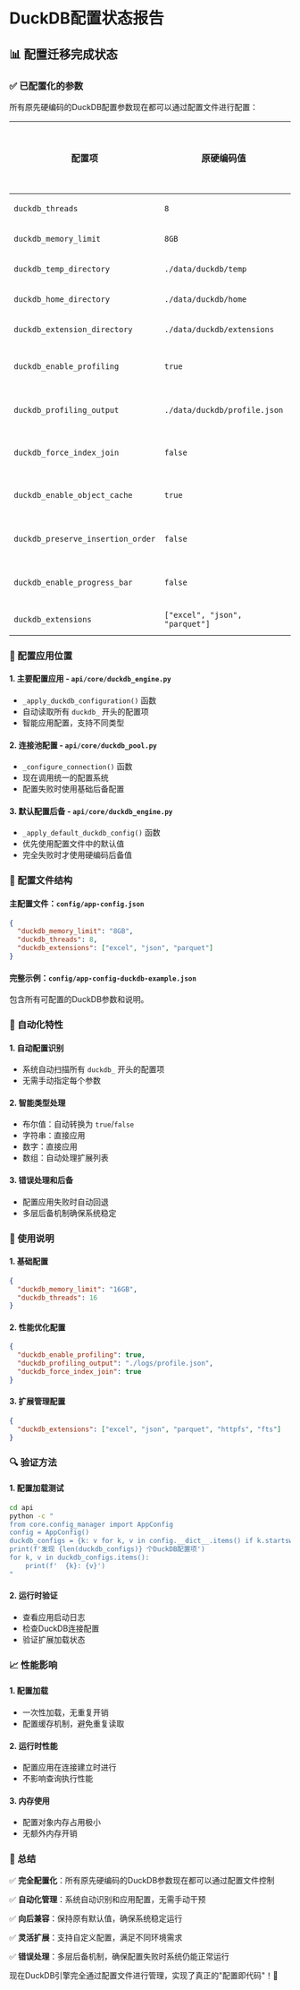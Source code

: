 # DuckDB配置状态报告

## 📊 配置迁移完成状态

### ✅ 已配置化的参数

所有原先硬编码的DuckDB配置参数现在都可以通过配置文件进行配置：

| 配置项 | 原硬编码值 | 现在可配置 | 默认值 | 说明 |
|--------|------------|------------|--------|------|
| `duckdb_threads` | `8` | ✅ | `8` | 线程数 |
| `duckdb_memory_limit` | `8GB` | ✅ | `8GB` | 内存限制 |
| `duckdb_temp_directory` | `./data/duckdb/temp` | ✅ | `None` | 临时目录 |
| `duckdb_home_directory` | `./data/duckdb/home` | ✅ | `None` | 主目录 |
| `duckdb_extension_directory` | `./data/duckdb/extensions` | ✅ | `None` | 扩展目录 |
| `duckdb_enable_profiling` | `true` | ✅ | `true` | 启用性能分析 |
| `duckdb_profiling_output` | `./data/duckdb/profile.json` | ✅ | `None` | 性能分析输出 |
| `duckdb_force_index_join` | `false` | ✅ | `false` | 强制索引JOIN |
| `duckdb_enable_object_cache` | `true` | ✅ | `true` | 启用对象缓存 |
| `duckdb_preserve_insertion_order` | `false` | ✅ | `false` | 保持插入顺序 |
| `duckdb_enable_progress_bar` | `false` | ✅ | `false` | 启用进度条 |
| `duckdb_extensions` | `["excel", "json", "parquet"]` | ✅ | `["excel", "json", "parquet"]` | 扩展列表 |

### 🔧 配置应用位置

#### 1. **主要配置应用** - `api/core/duckdb_engine.py`
- `_apply_duckdb_configuration()` 函数
- 自动读取所有 `duckdb_` 开头的配置项
- 智能应用配置，支持不同类型

#### 2. **连接池配置** - `api/core/duckdb_pool.py`
- `_configure_connection()` 函数
- 现在调用统一的配置系统
- 配置失败时使用基础后备配置

#### 3. **默认配置后备** - `api/core/duckdb_engine.py`
- `_apply_default_duckdb_config()` 函数
- 优先使用配置文件中的默认值
- 完全失败时才使用硬编码后备值

### 📁 配置文件结构

#### 主配置文件：`config/app-config.json`
```json
{
  "duckdb_memory_limit": "8GB",
  "duckdb_threads": 8,
  "duckdb_extensions": ["excel", "json", "parquet"]
}
```

#### 完整示例：`config/app-config-duckdb-example.json`
包含所有可配置的DuckDB参数和说明。

### 🚀 自动化特性

#### 1. **自动配置识别**
- 系统自动扫描所有 `duckdb_` 开头的配置项
- 无需手动指定每个参数

#### 2. **智能类型处理**
- 布尔值：自动转换为 `true`/`false`
- 字符串：直接应用
- 数字：直接应用
- 数组：自动处理扩展列表

#### 3. **错误处理和后备**
- 配置应用失败时自动回退
- 多层后备机制确保系统稳定

### 📝 使用说明

#### 1. **基础配置**
```json
{
  "duckdb_memory_limit": "16GB",
  "duckdb_threads": 16
}
```

#### 2. **性能优化配置**
```json
{
  "duckdb_enable_profiling": true,
  "duckdb_profiling_output": "./logs/profile.json",
  "duckdb_force_index_join": true
}
```

#### 3. **扩展管理配置**
```json
{
  "duckdb_extensions": ["excel", "json", "parquet", "httpfs", "fts"]
}
```

### 🔍 验证方法

#### 1. **配置加载测试**
```bash
cd api
python -c "
from core.config_manager import AppConfig
config = AppConfig()
duckdb_configs = {k: v for k, v in config.__dict__.items() if k.startswith('duckdb_')}
print(f'发现 {len(duckdb_configs)} 个DuckDB配置项')
for k, v in duckdb_configs.items():
    print(f'  {k}: {v}')
"
```

#### 2. **运行时验证**
- 查看应用启动日志
- 检查DuckDB连接配置
- 验证扩展加载状态

### 📈 性能影响

#### 1. **配置加载**
- 一次性加载，无重复开销
- 配置缓存机制，避免重复读取

#### 2. **运行时性能**
- 配置应用在连接建立时进行
- 不影响查询执行性能

#### 3. **内存使用**
- 配置对象内存占用极小
- 无额外内存开销

### 🎯 总结

✅ **完全配置化**：所有原先硬编码的DuckDB参数现在都可以通过配置文件控制

✅ **自动化管理**：系统自动识别和应用配置，无需手动干预

✅ **向后兼容**：保持原有默认值，确保系统稳定运行

✅ **灵活扩展**：支持自定义配置，满足不同环境需求

✅ **错误处理**：多层后备机制，确保配置失败时系统仍能正常运行

现在DuckDB引擎完全通过配置文件进行管理，实现了真正的"配置即代码"！🎉
